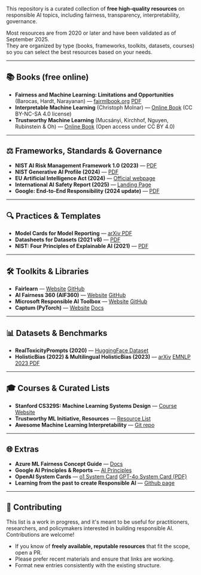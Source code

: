 
This repository is a curated collection of **free high-quality resources** on responsible AI topics, including fairness, transparency, interpretability, governance. 

Most resources are from 2020 or later and have been validated as of September 2025.  
They are organized by type (books, frameworks, toolkits, datasets, courses) so you can select the best resources based on your needs.  

---

## 📚 Books (free online)
- **Fairness and Machine Learning: Limitations and Opportunities** (Barocas, Hardt, Narayanan) — [fairmlbook.org](https://fairmlbook.org/)  [PDF](https://fairmlbook.org/pdf/fairmlbook.pdf)  
- **Interpretable Machine Learning** (Christoph Molnar) — [Online Book](https://christophm.github.io/interpretable-ml-book/) (CC BY-NC-SA 4.0 license)
-  **Trustworthy Machine Learning** (Mucsányi, Kirchhof, Nguyen, Rubinstein & Oh)  — [Online Book](https://trustworthyml.io/) (Open access under CC BY 4.0)  
  
---

## ⚖️ Frameworks, Standards & Governance
- **NIST AI Risk Management Framework 1.0 (2023)** — [PDF](https://nvlpubs.nist.gov/nistpubs/ai/nist.ai.100-1.pdf)  
- **NIST Generative AI Profile (2024)**  — [PDF](https://nvlpubs.nist.gov/nistpubs/ai/NIST.AI.600-1.pdf)  
- **EU Artificial Intelligence Act (2024)** — [Official webpage](https://artificialintelligenceact.eu)  
- **International AI Safety Report (2025)**  — [Landing Page](https://www.gov.uk/government/publications/international-ai-safety-report-2025)  
- **Google: End-to-End Responsibility (2024 update)**  — [PDF](https://ai.google/static/documents/ai-responsibility-2024-update.pdf)

---

## 🔍 Practices & Templates 
- **Model Cards for Model Reporting**  — [arXiv PDF](https://arxiv.org/pdf/1810.03993)  
- **Datasheets for Datasets (2021 v8)**  —  [PDF](https://www.microsoft.com/en-us/research/wp-content/uploads/2019/01/1803.09010.pdf)  
- **NIST: Four Principles of Explainable AI (2021)**  —  [PDF](https://nvlpubs.nist.gov/nistpubs/ir/2021/nist.ir.8312.pdf)

---

## 🛠 Toolkits & Libraries
- **Fairlearn** — [Website](https://fairlearn.org/)  [GitHub](https://github.com/fairlearn/fairlearn)  
- **AI Fairness 360 (AIF360)** — [Website](https://ai-fairness-360.org/)  [GitHub](https://github.com/Trusted-AI/AIF360)  
- **Microsoft Responsible AI Toolbox** — [Website](https://responsibleaitoolbox.ai/)  [GitHub](https://github.com/microsoft/responsible-ai-toolbox)  
- **Captum (PyTorch)** — [Website](https://captum.ai/)  [Docs](https://captum.ai/tutorials)

---

## 📊 Datasets & Benchmarks
- **RealToxicityPrompts (2020)**  — [HuggingFace Dataset](https://huggingface.co/datasets/allenai/real-toxicity-prompts)  
- **HolisticBias (2022) & Multilingual HolisticBias (2023)**  — [arXiv](https://arxiv.org/abs/2205.09209)  [EMNLP 2023 PDF](https://aclanthology.org/2023.emnlp-main.874.pdf)

---

## 🎓 Courses & Curated Lists
- **Stanford CS329S: Machine Learning Systems Design**  — [Course Website](https://stanford-cs329s.github.io/)  
- **Trustworthy ML Initiative, Resources**  — [Resource List](https://www.trustworthyml.org/resources)
- **Awesome Machine Learning Interpretability**  — [Git repo](https://github.com/jphall663/awesome-machine-learning-interpretability)

---

## 🌐 Extras
- **Azure ML Fairness Concept Guide**  — [Docs](https://learn.microsoft.com/en-us/azure/machine-learning/concept-fairness-ml)  
- **Google AI Principles & Reports**  — [AI Principles](https://ai.google/principles/)
- **OpenAI System Cards**  — [o1 System Card](https://openai.com/index/openai-o1-system-card/)  [GPT-4o System Card (PDF)](https://cdn.openai.com/gpt-4o-system-card.pdf)
- **Learning from the past to create Responsible AI** — [Github page](https://romanlutz.github.io/ResponsibleAI/)

---

## 🤝 Contributing
This list is a work in progress, and it's meant to be useful for practitioners, researchers, and policymakers interested in building responsible AI. 
Contributions are welcome!  

- If you know of **freely available, reputable resources** that fit the scope, open a PR.  
- Please prefer recent materials and ensure that links are working.  
- Format new entries consistently with the existing structure.  
